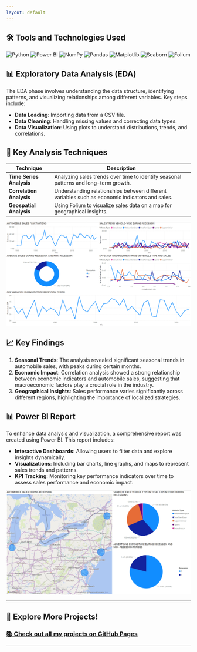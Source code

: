 ```yaml
---
layout: default
---
```


## 🛠️ Tools and Technologies Used

![Python](https://img.shields.io/badge/Python-%2314354C.svg?style=for-the-badge&logo=python&logoColor=white)
![Power BI](https://img.shields.io/badge/Power_BI-%23F2C811.svg?style=for-the-badge&logo=power-bi&logoColor=black)
![NumPy](https://img.shields.io/badge/NumPy-%23013243.svg?style=for-the-badge&logo=numpy&logoColor=white)
![Pandas](https://img.shields.io/badge/Pandas-%23150458.svg?style=for-the-badge&logo=pandas&logoColor=white)
![Matplotlib](https://img.shields.io/badge/Matplotlib-%23ffffff.svg?style=for-the-badge&logo=Matplotlib&logoColor=black)
![Seaborn](https://img.shields.io/badge/Seaborn-%23001a72.svg?style=for-the-badge&logo=seaborn&logoColor=white)
![Folium](https://img.shields.io/badge/Folium-%23e34f26.svg?style=for-the-badge&logo=folium&logoColor=white)

## 📊 Exploratory Data Analysis (EDA)

The EDA phase involves understanding the data structure, identifying patterns, and visualizing relationships among different variables. Key steps include:
- **Data Loading**: Importing data from a CSV file.
- **Data Cleaning**: Handling missing values and correcting data types.
- **Data Visualization**: Using plots to understand distributions, trends, and correlations.

## 🧠 Key Analysis Techniques

| **Technique** | **Description** |
|---------------|-----------------|
| **Time Series Analysis** | Analyzing sales trends over time to identify seasonal patterns and long-term growth. |
| **Correlation Analysis** | Understanding relationships between different variables such as economic indicators and sales. |
| **Geospatial Analysis** | Using Folium to visualize sales data on a map for geographical insights. |

![Sales Trend](assets/HAS4.png)

## 📈 Key Findings

1. **Seasonal Trends**: The analysis revealed significant seasonal trends in automobile sales, with peaks during certain months.
2. **Economic Impact**: Correlation analysis showed a strong relationship between economic indicators and automobile sales, suggesting that macroeconomic factors play a crucial role in the industry.
3. **Geographical Insights**: Sales performance varies significantly across different regions, highlighting the importance of localized strategies.


## 📊 Power BI Report

To enhance data analysis and visualization, a comprehensive report was created using Power BI. This report includes:
- **Interactive Dashboards**: Allowing users to filter data and explore insights dynamically.
- **Visualizations**: Including bar charts, line graphs, and maps to represent sales trends and patterns.
- **KPI Tracking**: Monitoring key performance indicators over time to assess sales performance and economic impact.

![Geospatial Analysis](assets/HAS5.png)

* * *

## 🚀 **Explore More Projects!**

### [📚 Check out all my projects on GitHub Pages](https://alxmares.github.io)

* * *
